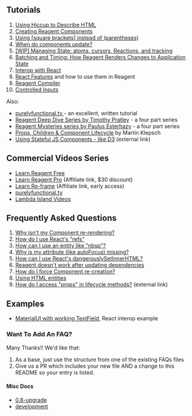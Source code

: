 ## Tutorials

1. [Using Hiccup to Describe HTML](UsingHiccupToDescribeHTML.md)
2. [Creating Reagent Components](CreatingReagentComponents.md)
3. [Using [square brackets] instead of (parentheses)](UsingSquareBracketsInsteadOfParens.md)
4. [When do components update?](WhenDoComponentsUpdate.md)
5. [[WIP] Managing State: atoms, cursors, Reactions, and tracking](ManagingState.md)
6. [Batching and Timing: How Reagent Renders Changes to Application State](BatchingAndTiming.md)
7. [Interop with React](InteropWithReact.md)
8. [React Features](ReactFeatures.md) and how to use them in Reagent
8. [Reagent Compiler](ReagentCompiler.md)
8. [Controlled Inputs](ControlledInputs.md)

Also:
  * [purelyfunctional.tv ](https://purelyfunctional.tv/guide/reagent/) - an excellent, written tutorial
  * [Reagent Deep Dive Series by Timothy Pratley](http://timothypratley.blogspot.com.au/p/p.html) - a four part series
  * [Reagent Mysteries series by Paulus Esterhazy](https://presumably.de/) - a four part series
  * [Props, Children & Component Lifecycle](https://www.martinklepsch.org/posts/props-children-and-component-lifecycle-in-reagent.html) by Martin Klepsch
  * [Using Stateful JS Components - like D3](https://github.com/Day8/re-frame/blob/master/docs/Using-Stateful-JS-Components.md)  (external link)

## Commercial Videos Series

  * [Learn Reagent Free](https://www.jacekschae.com/learn-reagent-free/tycit?coupon=REAGENT)
  * [Learn Reagent Pro](https://www.jacekschae.com/learn-reagent-pro/tycit?coupon=REAGENT) (Affiliate link, $30 discount)
  * [Learn Re-frame](https://www.jacekschae.com/learn-re-frame-pro?coupon=REAGENT) (Affiliate link, early access)
  * [purelyfunctional.tv ](https://purelyfunctional.tv/guide/reagent/)
  * [Lambda Island Videos](https://lambdaisland.com/collections/react-reagent-re-frame)

## Frequently Asked Questions

1. [Why isn't my Component re-rendering?](FAQ/ComponentNotRerendering.md)
1. [How do I use React's "refs"](FAQ/UsingRefs.md)
2. [How can I use an entity like "nbsp"?](FAQ/UsingAnEntity.md)
3. [Why is my attribute (like autoFocus) missing?](FAQ/MyAttributesAreMissing.md)
4. [How can I use React's dangerouslySetInnerHTML?](FAQ/dangerouslySetInnerHTML.md)
5. [Reagent doesn't work after updating dependencies](FAQ/CljsjsReactProblems.md)
5. [How do I force Component re-creation?](FAQ/ForcingComponentRecreation.md)
5. [Using HTML entities](FAQ/HtmlEntities.md)
6. [How do I access "props" in lifecycle methods?](http://nils-blum-oeste.net/clojurescripts-reagent-using-props-in-lifecycle-hooks/) (external link)

## Examples

- [MaterialUI with working TextField](examples/material-ui.md), React interop example

### Want To Add An FAQ?

Many Thanks!! We'd like that:
1. As a base, just use the structure from one of the existing FAQs files
2. Give us a PR which includes your new file AND a change to this README so your entry is listed.

#### Misc Docs

 - [0.8-upgrade](0.8-upgrade.md)
 - [development](development.md)
